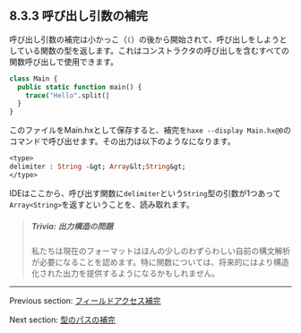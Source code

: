 ## 8.3.3 呼び出し引数の補完

呼び出し引数の補完は小かっこ（`(`）の後から開始されて、呼び出しをしようとしている関数の型を返します。これはコンストラクタの呼び出しを含むすべての関数呼び出しで使用できます。

```haxe
class Main {
  public static function main() {
    trace("Hello".split(|
  }
}
```

このファイルをMain.hxとして保存すると、補完を`haxe --display Main.hx@0`のコマンドで呼び出せます。その出力は以下のようなになります。

```haxe
<type>
delimiter : String -&gt; Array&lt;String&gt;
</type>
```

IDEはここから、呼び出す関数に`delimiter`という`String`型の引数が1つあって`Array<String>`を返すということを、読み取れます。

> ##### Trivia: 出力構造の問題
>
> 私たちは現在のフォーマットはほんの少しのわずらわしい自前の構文解析が必要になることを認めます。特に関数については、将来的にはより構造化された出力を提供するようになるかもしれません。

---

Previous section: [フィールドアクセス補完](cr-completion-field-access.md)

Next section: [型のパスの補完](cr-completion-type-path.md)